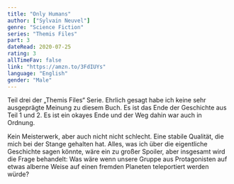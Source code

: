 ```yaml
---
title: "Only Humans"
author: ["Sylvain Neuvel"]
genre: "Science Fiction"
series: "Themis Files"
part: 3
dateRead: 2020-07-25
rating: 3
allTimeFav: false
link: "https://amzn.to/3FdIUYs"
language: "English"
gender: "Male"
---
```


Teil drei der „Themis Files“ Serie. Ehrlich gesagt habe ich keine sehr ausgeprägte Meinung zu diesem Buch. Es ist das Ende der Geschichte aus Teil 1 und 2. Es ist ein okayes Ende und der Weg dahin war auch in Ordnung.

Kein Meisterwerk, aber auch nicht nicht schlecht. Eine stabile Qualität, die mich bei der Stange gehalten hat. Alles, was ich über die eigentliche Geschichte sagen könnte, wäre ein zu großer Spoiler, aber insgesamt wird die Frage behandelt: Was wäre wenn unsere Gruppe aus Protagonisten auf etwas alberne Weise auf einen fremden Planeten teleportiert werden würde?
